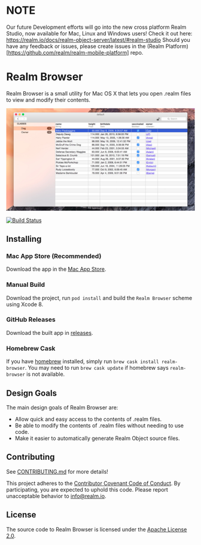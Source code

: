 # NOTE
Our future Development efforts will go into the new cross platform Realm Studio, now available for Mac, Linux and Windows users!
Check it out here: https://realm.io/docs/realm-object-server/latest/#realm-studio
Should you have any feedback or issues, please create issues in the (Realm Platform)[https://github.com/realm/realm-mobile-platform] repo.



# Realm Browser
Realm Browser is a small utility for Mac OS X that lets you open .realm files to view and modify their contents.

![Realm Browser](screenshot.jpg)

[![Build Status](https://travis-ci.org/realm/realm-browser-osx.svg?branch=master)](https://travis-ci.org/realm/realm-browser-osx)

## Installing

### Mac App Store (Recommended)
Download the app in the [Mac App Store](https://itunes.apple.com/us/app/realm-browser/id1007457278?mt=12).

### Manual Build
Download the project, run `pod install` and build the `Realm Browser` scheme using Xcode 8.

### GitHub Releases
Download the built app in [releases](https://github.com/realm/realm-browser-osx/releases/).

### Homebrew Cask
If you have [homebrew](http://brew.sh) installed, simply run `brew cask install realm-browser`. You may need to run `brew cask update` if homebrew says `realm-browser` is not available.

## Design Goals
The main design goals of Realm Browser are:
* Allow quick and easy access to the contents of .realm files.
* Be able to modify the contents of .realm files without needing to use code.
* Make it easier to automatically generate Realm Object source files.

## Contributing
See [CONTRIBUTING.md](CONTRIBUTING.md) for more details!

This project adheres to the [Contributor Covenant Code of Conduct](https://realm.io/conduct).
By participating, you are expected to uphold this code. Please report
unacceptable behavior to [info@realm.io](mailto:info@realm.io).

## License
The source code to Realm Browser is licensed under the [Apache License 2.0](http://www.apache.org/licenses/LICENSE-2.0).
